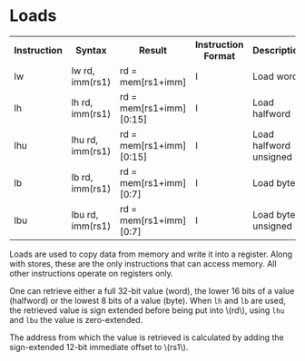 # Loads

<table>
    <tr>
        <th>Instruction</th>
        <th>Syntax</th>
        <th>Result</th>
        <th>Instruction Format</th>
        <th>Description</th>
    </tr>
    <tr>
        <td>lw</td>
        <td>lw rd, imm(rs1)</td>
        <td>rd = mem[rs1+imm]</td>
        <td>I</td>
        <td>Load word</td>
    </tr>
        <tr>
        <td>lh</td>
        <td>lh rd, imm(rs1)</td>
        <td>rd = mem[rs1+imm][0:15]</td>
        <td>I</td>
        <td>Load halfword</td>
    </tr>
    </tr>
        <tr>
        <td>lhu</td>
        <td>lhu rd, imm(rs1)</td>
        <td>rd = mem[rs1+imm][0:15]</td>
        <td>I</td>
        <td>Load halfword unsigned</td>
    </tr>
    <tr>
        <td>lb</td>
        <td>lb rd, imm(rs1)</td>
        <td>rd = mem[rs1+imm][0:7]</td>
        <td>I</td>
        <td>Load byte</td>
    </tr>
    <tr>
        <td>lbu</td>
        <td>lbu rd, imm(rs1)</td>
        <td>rd = mem[rs1+imm][0:7]</td>
        <td>I</td>
        <td>Load byte unsigned</td>
    </tr>
</table>

Loads are used to copy data from memory and write it into a register. Along with stores, these are the only instructions that can access memory. All other instructions operate on registers only.

 One can retrieve either a full 32-bit value (word), the lower 16 bits of a value (halfword) or the lowest 8 bits of a value (byte). When `lh` and `lb` are used, the retrieved value is sign extended before being put into \\(rd\\), using `lhu` and `lbu` the value is zero-extended.

 The address from which the value is retrieved is calculated by adding the sign-extended 12-bit immediate offset to \\(rs1\\).